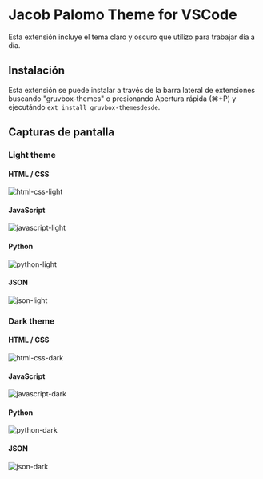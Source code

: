 # Jacob Palomo Theme for VSCode

Esta extensión incluye el tema claro y oscuro que utilizo para trabajar día a día.

## Instalación

Esta extensión se puede instalar a través de la barra lateral de extensiones buscando "gruvbox-themes" o presionando Apertura rápida (⌘+P) y ejecutándo `ext install gruvbox-themesdesde`.

## Capturas de pantalla

### Light theme

#### HTML / CSS

![html-css-light](https://github.com/JacobPalomo/jp-vscode-theme/images/html-light-theme.png)

#### JavaScript

![javascript-light](https://github.com/JacobPalomo/jp-vscode-theme/images/javascript-light-theme.png)

#### Python

![python-light](https://github.com/JacobPalomo/jp-vscode-theme/images/python-light-theme.png)

#### JSON

![json-light](https://github.com/JacobPalomo/jp-vscode-theme/images/json-light-theme.png)

### Dark theme

#### HTML / CSS

![html-css-dark](https://github.com/JacobPalomo/jp-vscode-theme/images/html-dark-theme.png)

#### JavaScript

![javascript-dark](https://github.com/JacobPalomo/jp-vscode-theme/images/javascript-dark-theme.png)

#### Python

![python-dark](https://github.com/JacobPalomo/jp-vscode-theme/images/python-dark-theme.png)

#### JSON

![json-dark](https://github.com/JacobPalomo/jp-vscode-theme/images/json-dark-theme.png)
